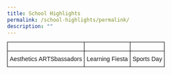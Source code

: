 ```yaml
---
title: School Highlights
permalink: /school-highlights/permalink/
description: ""
---
```

<style type="text/css">
.tg  {border-collapse:collapse;border-spacing:0;margin:0px auto;}
.tg td{border-color:black;border-style:solid;border-width:1px;font-family:Arial, sans-serif;font-size:14px;
  overflow:hidden;padding:10px 5px;word-break:normal;}
.tg th{border-color:black;border-style:solid;border-width:1px;font-family:Arial, sans-serif;font-size:14px;
  font-weight:normal;overflow:hidden;padding:10px 5px;word-break:normal;}
.tg .tg-ul38{position:-webkit-sticky;position:sticky;text-align:left;top:-1px;vertical-align:top;will-change:transform}
.tg .tg-baqh{text-align:center;vertical-align:top}
</style>
<table class="tg">
<thead>
  <tr>
    <th class="tg-ul38"></th>
    <th class="tg-ul38"></th>
    <th class="tg-ul38"></th>
  </tr>
</thead>
<tbody>
  <tr>
    <td class="tg-baqh">Aesthetics ARTSbassadors</td>
    <td class="tg-baqh">Learning Fiesta</td>
    <td class="tg-baqh">Sports Day</td>
  </tr>
</tbody>
</table>